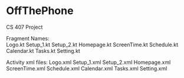 # OffThePhone
CS 407 Project  

Fragment Names:  
Logo.kt
Setup_1.kt
Setup_2.kt
Homepage.kt 
ScreenTime.kt
Schedule.kt
Calendar.kt
Tasks.kt
Setting.kt

Activity xml files:
Logo.xml
Setup_1.xml
Setup_2.xml
Homepage.xml
ScreenTime.xml
Schedule.xml
Calendar.xml
Tasks.xml
Setting.xml